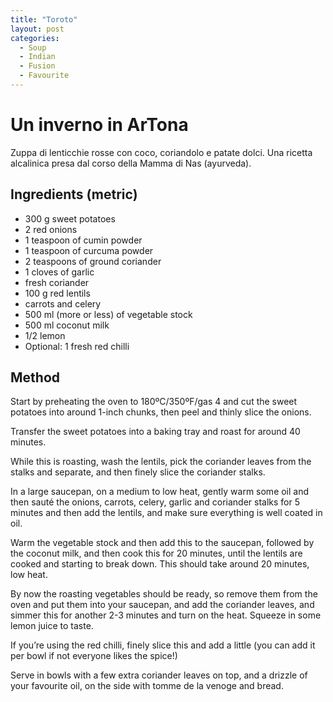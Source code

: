 ```yaml
---
title: "Toroto"
layout: post
categories:
  - Soup
  - Indian
  - Fusion
  - Favourite
---
```

# Un inverno in ArTona

Zuppa di lenticchie rosse con coco, coriandolo e patate dolci. Una ricetta alcalinica presa dal corso della Mamma di Nas (ayurveda).

## Ingredients (metric)
- 300 g sweet potatoes
- 2 red onions
- 1 teaspoon of cumin powder
- 1 teaspoon of curcuma powder
- 2 teaspoons of ground coriander
- 1 cloves of garlic
- fresh coriander
- 100 g red lentils
- carrots and celery
- 500 ml (more or less) of vegetable stock
- 500 ml coconut milk
- 1/2 lemon
- Optional: 1 fresh red chilli

## Method
Start by preheating the oven to 180ºC/350ºF/gas 4 and cut the sweet potatoes into around 1-inch chunks, then peel and thinly slice the onions.

Transfer the sweet potatoes into a baking tray and roast for around 40 minutes.

While this is roasting, wash the lentils, pick the coriander leaves from the stalks and separate, and then finely slice the coriander stalks.

In a large saucepan, on a medium to low heat, gently warm some oil and then sauté the onions, carrots, celery, garlic and coriander stalks for 5 minutes and then add the lentils, and make sure everything is well coated in oil.

Warm the vegetable stock and then add this to the saucepan, followed by the coconut milk, and then cook this for 20 minutes, until the lentils are cooked and starting to break down. This should take around 20 minutes, low heat.

By now the roasting vegetables should be ready, so remove them from the oven and put them into your saucepan, and add the coriander leaves, and simmer this for another 2-3 minutes and turn on the heat. Squeeze in some lemon juice to taste.

If you’re using the red chilli, finely slice this and add a little (you can add it per bowl if not everyone likes the spice!)

Serve in bowls with a few extra coriander leaves on top, and a drizzle of your favourite oil, on the side with tomme de la venoge and bread.
